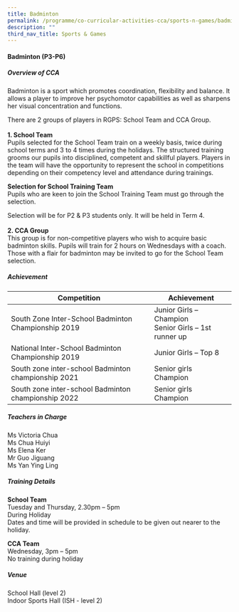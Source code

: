 ```yaml
---
title: Badminton
permalink: /programme/co-curricular-activities-cca/sports-n-games/badminton/
description: ""
third_nav_title: Sports & Games
---
```

#### **Badminton (P3-P6)**

##### **Overview of CCA**

Badminton is a sport which promotes coordination, flexibility and balance. It allows a player to improve her psychomotor capabilities as well as sharpens her visual concentration and functions.

There are 2 groups of players in RGPS: School Team and CCA Group. <br><br>
**1. School Team**<br>
Pupils selected for the School Team train on a weekly basis, twice during school terms and 3 to 4 times during the holidays. The structured training grooms our pupils into disciplined, competent and skillful players. Players in the team will have the opportunity to represent the school in competitions depending on their competency level and attendance during trainings.

**Selection for School Training Team**<br>
Pupils who are keen to join the School Training Team must go through the selection.

Selection will be for P2 & P3 students only. It will be held in Term 4.
<br><br>
**2. CCA Group**<br>
This group is for non-competitive players who wish to acquire basic badminton skills. Pupils will train for 2 hours on Wednesdays with a coach. Those with a flair for badminton may be invited to go for the School Team selection.

##### **Achievement**
|Competition| Achievement|
|--------|-------|
|South Zone Inter-School Badminton Championship 2019 |Junior Girls – Champion  <br>Senior Girls – 1st runner up|
|National Inter-School Badminton Championship 2019 |Junior Girls – Top 8|
|South zone inter-school Badminton championship 2021 |Senior girls Champion|
|South zone inter-school Badminton championship 2022 |Senior girls Champion|


##### **Teachers in Charge**

Ms Victoria Chua<br>
Ms Chua Huiyi<br>
Ms Elena Ker<br>
Mr Guo Jiguang<br>
Ms Yan Ying Ling

##### **Training Details**

**School Team** <br>
Tuesday and Thursday, 2.30pm – 5pm<br>
During Holiday<br>
Dates and time will be provided in schedule to be given out nearer to the holiday.

**CCA Team**<br>
Wednesday, 3pm – 5pm<br>
No training during holiday

##### **Venue**
School Hall (level 2)<br>
Indoor Sports Hall (ISH - level 2)